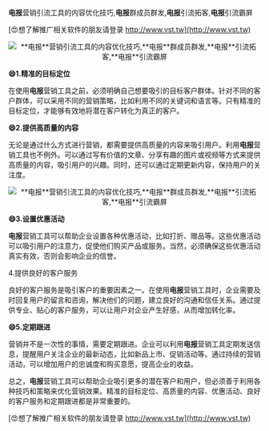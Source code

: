 **电报**营销引流工具的内容优化技巧,**电报**群成员群发,**电报**引流拓客,**电报**引流霸屏

[😍想了解推广相关软件的朋友请登录 http://www.vst.tw](http://www.vst.tw)

 <center><img src="https://vst.tw/MP4/tuiguang/png/2.png" alt="**电报**营销引流工具的内容优化技巧,**电报**群成员群发,**电报**引流拓客,**电报**引流霸屏"></center>

**😄1.精准的目标定位**

在使用**电报**营销工具之前，必须明确自己想要吸引的目标客户群体。针对不同的客户群体，可以采用不同的营销策略，比如利用不同的关键词和语言等。只有精准的目标定位，才能够有效地将潜在客户转化为真正的客户。

**😄2.提供高质量的内容**

无论是通过什么方式进行营销，都需要提供高质量的内容来吸引用户。利用**电报**营销工具也不例外。可以通过写有价值的文章、分享有趣的图片或视频等方式来提供高质量的内容，吸引用户的兴趣。同时，还可以通过定期更新内容，保持用户的关注度。

 <center><img src="https://vst.tw/MP4/tuiguang/png/3.png" alt="**电报**营销引流工具的内容优化技巧,**电报**群成员群发,**电报**引流拓客,**电报**引流霸屏"></center>

**😄3.设置优惠活动**

**电报**营销工具可以帮助企业设置各种优惠活动，比如打折、赠品等。这些优惠活动可以吸引用户的注意力，促使他们购买产品或服务。当然，必须确保这些优惠活动真实有效，否则会影响企业的信誉。

4.提供良好的客户服务

良好的客户服务是吸引客户的重要因素之一。在使用**电报**营销工具时，企业需要及时回复用户的留言和咨询，解决他们的问题，建立良好的沟通和信任关系。通过提供专业、贴心的客户服务，可以让用户对企业产生好感，从而增加转化率。

**😄5.定期跟进**

营销并不是一次性的事情，需要定期跟进。企业可以利用**电报**营销工具定期发送信息，提醒用户关注企业的最新动态，比如新品上市、促销活动等。通过持续的营销活动，可以增加用户的忠诚度和购买意愿，提高企业的收益。

总之，**电报**营销工具可以帮助企业吸引更多的潜在客户和用户，但必须善于利用各种技巧和策略来优化营销效果。精准的目标定位、高质量的内容、优惠活动、良好的客户服务和定期跟进都是非常重要的。

[😍想了解推广相关软件的朋友请登录 http://www.vst.tw](http://www.vst.tw)



